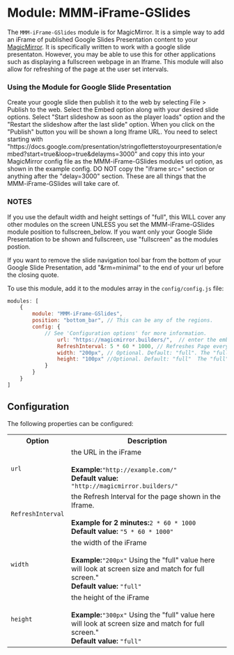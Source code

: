 # Module: MMM-iFrame-GSlides
The `MMM-iFrame-GSlides` module is for MagicMirror. It is a simple way to add an iFrame of published Google Slides Presentation content to your [MagicMirror](https://github.com/MichMich/MagicMirror). It is specifically written to work with a google slide presentaton. However, you may be able to use this for other applications such as displaying a fullscreen webpage in an Iframe.  This module will also allow for refreshing of the page at the user set intervals.


### Using the Module for Google Slide Presentation
Create your google slide then publish it to the web by selecting File > Publish to the web.  Select the Embed option along with your desired slide options.  Select "Start slideshow as soon as the player loads" option and the "Restart the slideshow after the last slide" option.  When you click on the "Publish" button you will be shown a long Iframe URL.  You need to select starting with "ht<span>tps://docs.google.com/presentation/stringofletterstoyourpresentation/embed?start=true&loop=true&delayms=3000" and copy this into your MagicMirror config file as the MMM-iFrame-GSlides modules url option, as shown in the example config.  DO NOT copy the "iframe src=" section or anything after the "delay=3000" section. These are all things that the MMM-iFrame-GSlides will take care of.

### NOTES
If you use the default width and height settings of "full", this WILL cover any other modules on the screen UNLESS you set the MMM-iFrame-GSlides module position to fullscreen_below.  If you want only your Google Slide Presentation to be shown and fullscreen, use "fullscreen" as the modules postion.

If you want to remove the slide navigation tool bar from the bottom of your Google Slide Presentation, add "&rm=minimal" to the end of your url before the closing quote.

To use this module, add it to the modules array in the `config/config.js` file:
````javascript
modules: [
	{
		module: "MMM-iFrame-GSlides",
		position: "bottom_bar",	// This can be any of the regions.
		config: {
			// See 'Configuration options' for more information.
				url: "https://magicmirror.builders/",  // enter the embed url to your Google Slides.
				RefreshInterval: 5 * 60 * 1000, // Refreshes Page every 5 minutes.
				width: "200px", // Optional. Default: "full". The "full" value will look at screen size and match for full screen."
				height: "100px" //Optional. Default: "full"  The "full" value will look at screen size and match for full screen."
			}
		}
	}
]
````

## Configuration

The following properties can be configured:


<table width="100%">
		<tr>
			<th>Option</th>
			<th width="100%">Description</th>
		</tr>
		<tr>
			<td><code>url</code></td>
			<td>the URL in the iFrame<br>
				<br><b>Example:</b><code>"http://example.com/"</code>
				<br><b>Default value:</b> <code>"http://magicmirror.builders/"</code>
			</td>
		</tr>
		<tr>
			<td><code>RefreshInterval</code></td>
			<td>the Refresh Interval for the page shown in the Iframe.<br>
				<br><b>Example for 2 minutes:</b><code>2 * 60 * 1000</code>
				<br><b>Default value:</b> <code>"5 * 60 * 1000"</code>
			</td>
		</tr>		
		<tr>
			<td><code>width</code></td>
			<td>the width of the iFrame<br>
				<br><b>Example:</b><code>"200px"</code> Using the "full" value here will look at screen size and match for full screen."
				<br><b>Default value:</b> <code>"full" </code>
			</td>
		</tr>
		<tr>
			<td><code>height</code></td>
			<td>the height of the iFrame<br>
				<br><b>Example:</b><code>"300px"</code> Using the "full" value here will look at screen size and match for full screen."
				<br><b>Default value:</b> <code>"full"</code>
			</td>
		</tr>
</table>
